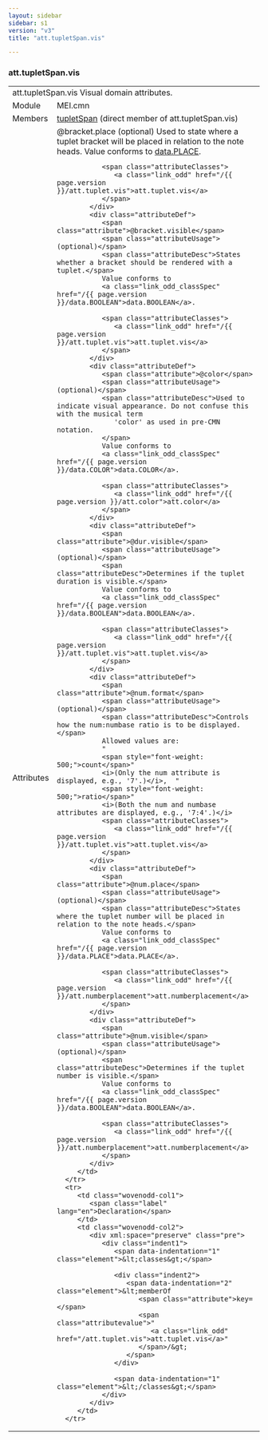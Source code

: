 ```yaml
---
layout: sidebar
sidebar: s1
version: "v3"
title: "att.tupletSpan.vis"

---
```


<div class="classSpec att">
   <h3 id="att.tupletSpan.vis">att.tupletSpan.vis</h3>
   <table class="wovenodd">
      <tr>
         <td colspan="2" class="wovenodd-col2">
            <span class="label">att.tupletSpan.vis</span> Visual domain attributes.
         </td>
      </tr>
      <tr>
         <td class="wovenodd-col1">
            <span class="label" lang="en">Module</span>
         </td>
         <td class="wovenodd-col2">MEI.cmn</td>
      </tr>
      <tr>
         <td class="wovenodd-col1">
            <span class="label" lang="en">Members</span>
         </td>
         <td class="wovenodd-col2">
            <div class="parent">
               <div>
                  <a class="link_odd_elementSpec" href="/{{ page.version }}/tupletSpan">tupletSpan</a> (direct member of att.tupletSpan.vis)
               </div>
            </div>
         </td>
      </tr>
      <tr>
         <td class="wovenodd-col1">
            <span class="label" lang="en">Attributes</span>
         </td>
         <td class="wovenodd-col2">
            <div class="attributeDef">
               <span class="attribute">@bracket.place</span>
               <span class="attributeUsage">(optional)</span>
               <span class="attributeDesc">Used to state where a tuplet bracket will be placed in relation to the note
                  heads.
               </span>
               Value conforms to 
               <a class="link_odd_classSpec" href="/{{ page.version }}/data.PLACE">data.PLACE</a>.
               
               <span class="attributeClasses">
                  <a class="link_odd" href="/{{ page.version }}/att.tuplet.vis">att.tuplet.vis</a>
               </span>
            </div>
            <div class="attributeDef">
               <span class="attribute">@bracket.visible</span>
               <span class="attributeUsage">(optional)</span>
               <span class="attributeDesc">States whether a bracket should be rendered with a tuplet.</span>
               Value conforms to 
               <a class="link_odd_classSpec" href="/{{ page.version }}/data.BOOLEAN">data.BOOLEAN</a>.
               
               <span class="attributeClasses">
                  <a class="link_odd" href="/{{ page.version }}/att.tuplet.vis">att.tuplet.vis</a>
               </span>
            </div>
            <div class="attributeDef">
               <span class="attribute">@color</span>
               <span class="attributeUsage">(optional)</span>
               <span class="attributeDesc">Used to indicate visual appearance. Do not confuse this with the musical term
                  'color' as used in pre-CMN notation.
               </span>
               Value conforms to 
               <a class="link_odd_classSpec" href="/{{ page.version }}/data.COLOR">data.COLOR</a>.
               
               <span class="attributeClasses">
                  <a class="link_odd" href="/{{ page.version }}/att.color">att.color</a>
               </span>
            </div>
            <div class="attributeDef">
               <span class="attribute">@dur.visible</span>
               <span class="attributeUsage">(optional)</span>
               <span class="attributeDesc">Determines if the tuplet duration is visible.</span>
               Value conforms to 
               <a class="link_odd_classSpec" href="/{{ page.version }}/data.BOOLEAN">data.BOOLEAN</a>.
               
               <span class="attributeClasses">
                  <a class="link_odd" href="/{{ page.version }}/att.tuplet.vis">att.tuplet.vis</a>
               </span>
            </div>
            <div class="attributeDef">
               <span class="attribute">@num.format</span>
               <span class="attributeUsage">(optional)</span>
               <span class="attributeDesc">Controls how the num:numbase ratio is to be displayed.</span>
               Allowed values are:
               "
               <span style="font-weight: 500;">count</span>" 
               <i>(Only the num attribute is displayed, e.g., '7'.)</i>,  "
               <span style="font-weight: 500;">ratio</span>" 
               <i>(Both the num and numbase attributes are displayed, e.g., '7:4'.)</i>
               <span class="attributeClasses">
                  <a class="link_odd" href="/{{ page.version }}/att.tuplet.vis">att.tuplet.vis</a>
               </span>
            </div>
            <div class="attributeDef">
               <span class="attribute">@num.place</span>
               <span class="attributeUsage">(optional)</span>
               <span class="attributeDesc">States where the tuplet number will be placed in relation to the note heads.</span>
               Value conforms to 
               <a class="link_odd_classSpec" href="/{{ page.version }}/data.PLACE">data.PLACE</a>.
               
               <span class="attributeClasses">
                  <a class="link_odd" href="/{{ page.version }}/att.numberplacement">att.numberplacement</a>
               </span>
            </div>
            <div class="attributeDef">
               <span class="attribute">@num.visible</span>
               <span class="attributeUsage">(optional)</span>
               <span class="attributeDesc">Determines if the tuplet number is visible.</span>
               Value conforms to 
               <a class="link_odd_classSpec" href="/{{ page.version }}/data.BOOLEAN">data.BOOLEAN</a>.
               
               <span class="attributeClasses">
                  <a class="link_odd" href="/{{ page.version }}/att.numberplacement">att.numberplacement</a>
               </span>
            </div>
         </td>
      </tr>
      <tr>
         <td class="wovenodd-col1">
            <span class="label" lang="en">Declaration</span>
         </td>
         <td class="wovenodd-col2">
            <div xml:space="preserve" class="pre">
               <div class="indent1">
                  <span data-indentation="1" class="element">&lt;classes&gt;</span>
                  
                  <div class="indent2">
                     <span data-indentation="2" class="element">&lt;memberOf 
                        <span class="attribute">key=</span>
                        <span class="attributevalue">"
                           <a class="link_odd" href="/att.tuplet.vis">att.tuplet.vis</a>"
                        </span>/&gt;
                     </span>
                  </div>
                  
                  <span data-indentation="1" class="element">&lt;/classes&gt;</span>
               </div>
            </div>
         </td>
      </tr>
   </table>
</div>